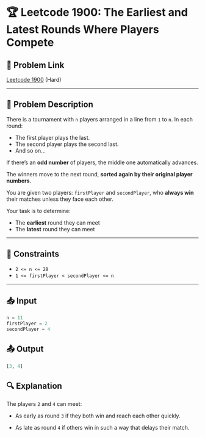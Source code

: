 # 🏆 Leetcode 1900: The Earliest and Latest Rounds Where Players Compete

## 🔗 Problem Link
[Leetcode 1900](https://leetcode.com/problems/the-earliest-and-latest-rounds-where-players-compete/) (Hard)

---

## 🧠 Problem Description

There is a tournament with `n` players arranged in a line from `1` to `n`. In each round:

- The first player plays the last.
- The second player plays the second last.
- And so on...

If there’s an **odd number** of players, the middle one automatically advances.

The winners move to the next round, **sorted again by their original player numbers**.

You are given two players: `firstPlayer` and `secondPlayer`, who **always win** their matches unless they face each other.

Your task is to determine:

- The **earliest** round they can meet
- The **latest** round they can meet

---

## 🧾 Constraints

- `2 <= n <= 28`
- `1 <= firstPlayer < secondPlayer <= n`

---

## 📥 Input

```python
n = 11
firstPlayer = 2
secondPlayer = 4
```
## 📤 Output
```python
[3, 4]
```
## 🔍 Explanation
The players `2` and `4` can meet:

  + As early as round `3` if they both win and reach each other quickly.
  
  + As late as round `4` if others win in such a way that delays their match.
